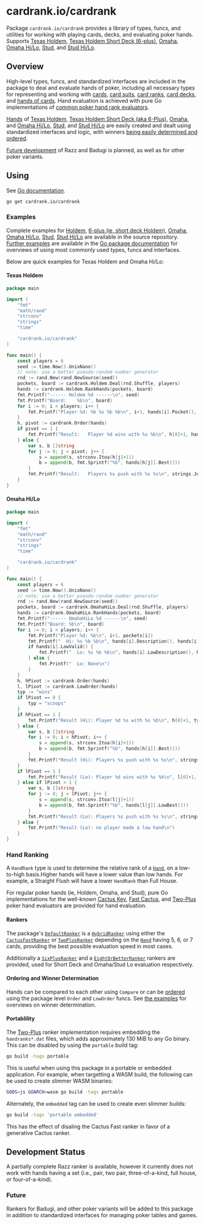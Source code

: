 # cardrank.io/cardrank

Package `cardrank.io/cardrank` provides a library of types, funcs, and
utilities for working with playing cards, decks, and evaluating poker hands.
Supports [Texas Holdem][holdem], [Texas Holdem Short Deck (6-plus)][short-deck],
[Omaha][omaha], [Omaha Hi/Lo][omaha-hi-lo], [Stud][stud], and [Stud Hi/Lo][stud-hi-lo].

## Overview

High-level types, funcs, and standardized interfaces are included in the
package to deal and evaluate hands of poker, including all necessary types for
representing and working with [cards][card], [card suits][suit], [card
ranks][rank], [card decks][deck], and [hands of cards][hand]. Hand evaluation
is achieved with pure Go implementations of [common poker hand rank
evaluators][hand-ranking].

[Hands][hand] of [Texas Holdem][holdem], [Texas Holdem Short Deck (aka
6-Plus)][short-deck], [Omaha][omaha], and [Omaha Hi/Lo][omaha-hi-lo],
[Stud][stud], and [Stud Hi/Lo][stud-hi-lo] are easily created and dealt using
standardized interfaces and logic, with winners [being easily determined and ordered][order].

[Future development](#future) of Razz and Badugi is planned, as well as for
other poker variants.

## Using

See [Go documentation][pkg].

```sh
go get cardrank.io/cardrank
```

### Examples

Complete examples for [Holdem][holdem], [6-plus (ie, short deck
Holdem)][short-deck], [Omaha][omaha], [Omaha Hi/Lo][omaha-hi-lo], [Stud][stud],
[Stud Hi/Lo][stud-hi-lo] are available in the source repository. [Further
examples][examples] are available in the [Go package documentation][pkg] for
overviews of using most commonly used types, funcs and interfaces.

Below are quick examples for Texas Holdem and Omaha Hi/Lo:

#### Texas Holdem

```go
package main

import (
	"fmt"
	"math/rand"
	"strconv"
	"strings"
	"time"

	"cardrank.io/cardrank"
)

func main() {
	const players = 6
	seed := time.Now().UnixNano()
	// note: use a better pseudo-random number generator
	rnd := rand.New(rand.NewSource(seed))
	pockets, board := cardrank.Holdem.Deal(rnd.Shuffle, players)
	hands := cardrank.Holdem.RankHands(pockets, board)
	fmt.Printf("------ Holdem %d ------\n", seed)
	fmt.Printf("Board:    %b\n", board)
	for i := 0; i < players; i++ {
		fmt.Printf("Player %d: %b %s %b %b\n", i+1, hands[i].Pocket(), hands[i].Description(), hands[i].Best(), hands[i].Unused())
	}
	h, pivot := cardrank.Order(hands)
	if pivot == 1 {
		fmt.Printf("Result:   Player %d wins with %s %b\n", h[0]+1, hands[h[0]].Description(), hands[h[0]].Best())
	} else {
		var s, b []string
		for j := 0; j < pivot; j++ {
			s = append(s, strconv.Itoa(h[j]+1))
			b = append(b, fmt.Sprintf("%b", hands[h[j]].Best()))
		}
		fmt.Printf("Result:   Players %s push with %s %s\n", strings.Join(s, ", "), hands[h[0]].Description(), strings.Join(b, ", "))
	}
}
```

#### Omaha Hi/Lo

```go
package main

import (
	"fmt"
	"math/rand"
	"strconv"
	"strings"
	"time"

	"cardrank.io/cardrank"
)

func main() {
	const players = 6
	seed := time.Now().UnixNano()
	// note: use a better pseudo-random number generator
	rnd := rand.New(rand.NewSource(seed))
	pockets, board := cardrank.OmahaHiLo.Deal(rnd.Shuffle, players)
	hands := cardrank.OmahaHiLo.RankHands(pockets, board)
	fmt.Printf("------ OmahaHiLo %d ------\n", seed)
	fmt.Printf("Board: %b\n", board)
	for i := 0; i < players; i++ {
		fmt.Printf("Player %d: %b\n", i+1, pockets[i])
		fmt.Printf("  Hi: %s %b %b\n", hands[i].Description(), hands[i].Best(), hands[i].Unused())
		if hands[i].LowValid() {
			fmt.Printf("  Lo: %s %b %b\n", hands[i].LowDescription(), hands[i].LowBest(), hands[i].LowUnused())
		} else {
			fmt.Printf("  Lo: None\n")
		}
	}
	h, hPivot := cardrank.Order(hands)
	l, lPivot := cardrank.LowOrder(hands)
	typ := "wins"
	if lPivot == 0 {
		typ = "scoops"
	}
	if hPivot == 1 {
		fmt.Printf("Result (Hi): Player %d %s with %s %b\n", h[0]+1, typ, hands[h[0]].Description(), hands[h[0]].Best())
	} else {
		var s, b []string
		for i := 0; i < hPivot; i++ {
			s = append(s, strconv.Itoa(h[i]+1))
			b = append(b, fmt.Sprintf("%b", hands[h[i]].Best()))
		}
		fmt.Printf("Result (Hi): Players %s push with %s %s\n", strings.Join(s, ", "), hands[h[0]].Description(), strings.Join(b, ", "))
	}
	if lPivot == 1 {
		fmt.Printf("Result (Lo): Player %d wins with %s %b\n", l[0]+1, hands[l[0]].LowDescription(), hands[l[0]].LowBest())
	} else if lPivot > 1 {
		var s, b []string
		for j := 0; j < lPivot; j++ {
			s = append(s, strconv.Itoa(l[j]+1))
			b = append(b, fmt.Sprintf("%b", hands[l[j]].LowBest()))
		}
		fmt.Printf("Result (Lo): Players %s push with %s %s\n", strings.Join(s, ", "), hands[l[0]].LowDescription(), strings.Join(b, ", "))
	} else {
		fmt.Printf("Result (Lo): no player made a low hand\n")
	}
}
```

### Hand Ranking

A `HandRank` type is used to determine the relative rank of a [`Hand`][hand],
on a low-to-high basis.Higher hands will have a lower value than low hands. For
example, a Straight Flush will have a lower `HandRank` than Full House.

For regular poker hands (ie, Holdem, Omaha, and Stud), pure Go implementations
for the well-known [Cactus Kev][cactus], [Fast Cactus][cactus-fast], and
[Two-Plus][two-plus] poker hand evaluators are provided for hand evaluation.

#### Rankers

The package's [`DefaultRanker`][default] is a [`HybridRanker`][hybrid] using
either the [`CactusFastRanker`][cactus-fast] or [`TwoPlusRanker`][two-plus]
depending on the [`Hand`][hand] having 5, 6, or 7 cards, providing the best
possible evaluation speed in most cases.

Additionally a [`SixPlusRanker`][six-plus] and a [`EightOrBetterRanker`][eight-or-better]
rankers are provided, used for Short Deck and Omaha/Stud Lo evaluation
respectively.

#### Ordering and Winner Determination

Hands can be compared to each other using `Compare` or can be [ordered][order]
using the package level `Order` and `LowOrder` funcs. See [the examples][examples]
for overviews on winner determination.

#### Portablility

The [Two-Plus][two-plus] ranker implementation requires embedding the
`handranks*.dat` files, which adds approximately 130 MiB to any Go binary. This
can be disabled by using the `portable` build tag:

```sh
go build -tags portable
```

This is useful when using this package in a portable or embedded application.
For example, when targetting a WASM build, the following can be used to create
slimmer WASM binaries:

```sh
GOOS=js GOARCH=wasm go build -tags portable
```

Alternately, the `embedded` tag can be used to create even slimmer builds:

```sh
go build -tags 'portable embedded'
```

This has the effect of disaling the Cactus Fast ranker in favor of a generative
Cactus ranker.

## Development Status

A partially complete Razz ranker is available, however it currently does not
work with hands having a set (i.e., pair, two pair, three-of-a-kind, full
house, or four-of-a-kind).

### Future

Rankers for Badugi, and other poker variants will be added to this package in
addition to standardized interfaces for managing poker tables and games.

[pkg]: https://pkg.go.dev/cardrank.io/cardrank
[examples]: https://pkg.go.dev/cardrank.io/cardrank#pkg-examples
[hand-ranking]: #hand-ranking

[card]: https://pkg.go.dev/cardrank.io/cardrank#Card
[suit]: https://pkg.go.dev/cardrank.io/cardrank#Suit
[rank]: https://pkg.go.dev/cardrank.io/cardrank#Rank
[deck]: https://pkg.go.dev/cardrank.io/cardrank#Deck
[hand]: https://pkg.go.dev/cardrank.io/cardrank#Hand
[order]: https://pkg.go.dev/cardrank.io/cardrank#Order
[default]: https://pkg.go.dev/cardrank.io/cardrank#DefaultRanker

[holdem]: https://pkg.go.dev/cardrank.io/cardrank#example-package-Holdem
[short-deck]: https://pkg.go.dev/cardrank.io/cardrank#example-package-ShortDeck
[omaha]: https://pkg.go.dev/cardrank.io/cardrank#example-package-Omaha
[omaha-hi-lo]: https://pkg.go.dev/cardrank.io/cardrank#example-package-OmahaHiLo
[stud]: https://pkg.go.dev/cardrank.io/cardrank#example-package-Stud
[stud-hi-lo]: https://pkg.go.dev/cardrank.io/cardrank#example-package-StudHiLo

[hand-ranker]: https://pkg.go.dev/cardrank.io/cardrank#HandRanker
[cactus]: https://pkg.go.dev/cardrank.io/cardrank#CactusRanker
[cactus-fast]: https://pkg.go.dev/cardrank.io/cardrank#CactusFastRanker
[two-plus]: https://pkg.go.dev/cardrank.io/cardrank#TwoPlusRanker
[hybrid]: https://pkg.go.dev/cardrank.io/cardrank#HybridRanker
[six-plus]: https://pkg.go.dev/cardrank.io/cardrank#SixPlusRanker
[eight-or-better]: https://pkg.go.dev/cardrank.io/cardrank#EightOrBetter
